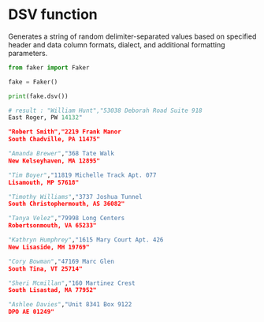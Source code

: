 # **DSV** function

Generates a string of random delimiter-separated values based on specified header and data column formats, dialect, and additional formatting parameters.

```py
from faker import Faker

fake = Faker()

print(fake.dsv())

# result : "William Hunt","53038 Deborah Road Suite 918
East Roger, PW 14132"
"Robert Smith","2219 Frank Manor
South Chadville, PA 11475"
"Amanda Brewer","368 Tate Walk
New Kelseyhaven, MA 12895"
"Tim Boyer","11819 Michelle Track Apt. 077
Lisamouth, MP 57618"
"Timothy Williams","3737 Joshua Tunnel
South Christophermouth, AS 36082"
"Tanya Velez","79998 Long Centers
Robertsonmouth, VA 65233"
"Kathryn Humphrey","1615 Mary Court Apt. 426
New Lisaside, MH 19769"
"Cory Bowman","47169 Marc Glen
South Tina, VT 25714"
"Sheri Mcmillan","160 Martinez Crest
South Lisastad, MA 77952"
"Ashlee Davies","Unit 8341 Box 9122
DPO AE 01249"

```
